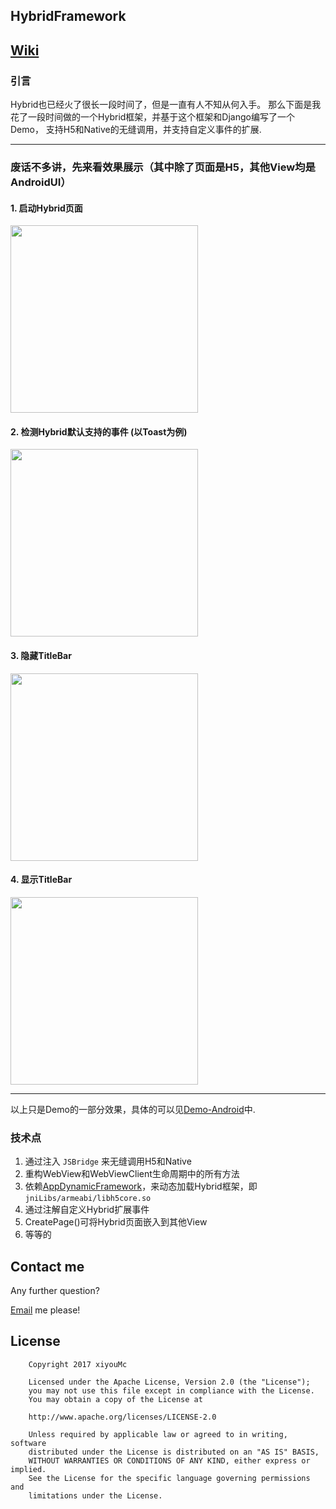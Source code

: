 ## HybridFramework

## [Wiki](https://github.com/xiyouMc/HybridFramework/wiki/%E7%AE%80%E4%BB%8B)
### 引言

Hybrid也已经火了很长一段时间了，但是一直有人不知从何入手。
那么下面是我花了一段时间做的一个Hybrid框架，并基于这个框架和Django编写了一个Demo，
支持H5和Native的无缝调用，并支持自定义事件的扩展.

----

### 废话不多讲，先来看效果展示（其中除了页面是H5，其他View均是AndroidUI）


#### 1. 启动Hybrid页面

<img src=https://github.com/xiyouMc/HybridFramework/blob/master/img/start_hybrid.gif width=300px>
<br>

#### 2. 检测Hybrid默认支持的事件 (以Toast为例)

<img src=https://github.com/xiyouMc/HybridFramework/blob/master/img/checkjsapi.gif width=300px>
<br>

#### 3.  隐藏TitleBar 

<img src=https://github.com/xiyouMc/HybridFramework/blob/master/img/hide_title.gif width=300px>
<br>

#### 4.  显示TitleBar 

<img src=https://github.com/xiyouMc/HybridFramework/blob/master/img/show_title.gif width=300px>
<br>

-----

以上只是Demo的一部分效果，具体的可以见[Demo-Android](https://github.com/xiyouMc/HybridFramework/tree/master/demo_android)中.

### 技术点
1. 通过注入 `JSBridge` 来无缝调用H5和Native
2. 重构WebView和WebViewClient生命周期中的所有方法
3. 依赖[AppDynamicFramework](https://github.com/xiyouMc/AppDynamicFramework)，来动态加载Hybrid框架，即 `jniLibs/armeabi/libh5core.so`
4. 通过注解自定义Hybrid扩展事件
5. CreatePage()可将Hybrid页面嵌入到其他View
6. 等等的


## Contact me

Any further question?

[Email](mailto:tmac694449212@gmail.com) me please!

## License

        Copyright 2017 xiyouMc

        Licensed under the Apache License, Version 2.0 (the "License");
        you may not use this file except in compliance with the License.
        You may obtain a copy of the License at

        http://www.apache.org/licenses/LICENSE-2.0

        Unless required by applicable law or agreed to in writing, software
        distributed under the License is distributed on an "AS IS" BASIS,
        WITHOUT WARRANTIES OR CONDITIONS OF ANY KIND, either express or implied.
        See the License for the specific language governing permissions and
        limitations under the License.